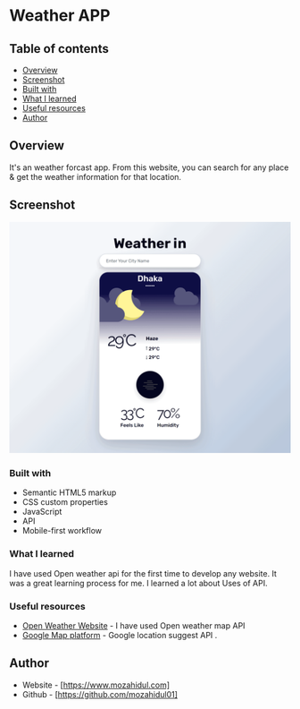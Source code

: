 # Weather APP

## Table of contents

- [Overview](#overview)
- [Screenshot](#screenshot)
- [Built with](#built-with)
- [What I learned](#what-i-learned)
- [Useful resources](#useful-resources)
- [Author](#author)

## Overview

It's an weather forcast app.  From this website, you can search for any place & get the weather information for that location.

## Screenshot

![Screenshot](/img/screenshot.png)

### Built with

- Semantic HTML5 markup
- CSS custom properties
- JavaScript
- API
- Mobile-first workflow

### What I learned

I have used Open weather api for the first time to develop any website. It was a great learning process for me. I learned a lot about Uses of API.

### Useful resources

- [Open Weather Website](https://openweathermap.org/) - I have used Open weather map API
- [Google Map platform](https://developers.google.com/maps/documentation/javascript/place-autocomplete) - Google location suggest API .

## Author

- Website - [https://www.mozahidul.com]
- Github - [https://github.com/mozahidul01]
